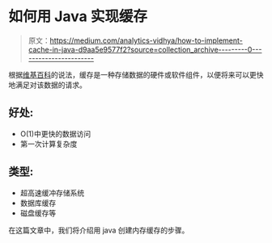 # 如何用 Java 实现缓存

> 原文：<https://medium.com/analytics-vidhya/how-to-implement-cache-in-java-d9aa5e9577f2?source=collection_archive---------0----------------------->

根据[维基百科](https://en.wikipedia.org/wiki/Cache_(computing))的说法，缓存是一种存储数据的硬件或软件组件，以便将来可以更快地满足对该数据的请求。

## 好处:

*   O(1)中更快的数据访问
*   第一次计算复杂度

## 类型:

*   超高速缓冲存储系统
*   数据库缓存
*   磁盘缓存等

在这篇文章中，我们将介绍用 java 创建内存缓存的步骤。